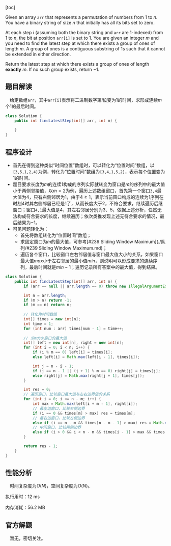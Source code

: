 [toc]

Given an array `arr` that represents a permutation of numbers from $1$ to $n$. You have a binary string of size $n$ that initially has all its bits set to zero.

At each step $i$ (assuming both the binary string and `arr` are 1-indexed) from $1$ to $n$, the bit at position `arr[i]` is set to $1$. You are given an integer $m$ and you need to find the latest step at which there exists a group of ones of length $m$. A group of ones is a contiguous substring of 1s such that it cannot be extended in either direction.

Return the latest step at which there exists a group of ones of length **exactly** $m$. If no such group exists, return $-1$.



## 题目解读

&emsp;给定数组`arr`，其中`arr[i]`表示将二进制数字第$i$位变为$1$的时间，求形成连续$m$个$1$的最后时间。

```java
class Solution {
    public int findLatestStep(int[] arr, int m) {
        
    }
}
```

## 程序设计

* 首先在得到这种类似“时间位置”数组时，可以转化为“位置时间”数组，以`[3,5,1,2,4]`为例，转化为“位置时间”数组为`[3,4,1,5,2]`，表示每个位置变为$1$的时间。
* 题目要求长度为$m$的连续$1$构成的序列实际就转变为窗口是$m$的序列中的最大值小于两侧邻接值，以$m=2$为例，遍历上述数组窗口，首先第一个窗口`3,4`最大值为$4$，只有右侧邻居为$1$，由于$4 \ge 1$，表示当前窗口构成的连续为$1$序列在时刻$4$时其右侧邻居已经是$1$了，从而长度大于$2$，不符合要求，继续遍历后继窗口；窗口`4,1`最大值是$4$，其左右邻居分别为$3$、$5$，依据上述分析，任然无法构成符合要求的长度，继续遍历；依次类推发现上述无符合要求的情况，最后结果为$-1$。
* 可见问题转化为：
  * 首先将数组转化为“位置时间”数组；
  * 求固定窗口为$m$的最大值，可参考[#239 Sliding Window Maximum](./队列/#239 Sliding Window Maximum.md)；
  * 遍历各个窗口，比较窗口左右邻居值与窗口最大值大小的关系，如果窗口最大值$max$小于左右邻居的最小值$min$，则说明可以形成要求的连续序列，最后时间就是$min - 1$；遍历记录所有答案中的最大值，得到结果。

```java
class Solution {
    public int findLatestStep(int[] arr, int m) {
        if (arr == null || arr.length == 0) throw new IllegalArgumentException("invalid param");

        int n = arr.length;
        if (m > n) return -1;
        if (m == n) return n;
        
        // 转化为时间数组
        int[] times = new int[n];
        int time = 1;
        for (int num : arr) times[num - 1] = time++;
        
        // 求m大小窗口的最大值
        int[] left = new int[n], right = new int[n];
        for (int i = 0; i < n; i++) {
            if (i % m == 0) left[i] = times[i];
            else left[i] = Math.max(left[i - 1], times[i]);

            int j = n - i - 1;
            if (j == n - 1 || (j + 1) % m == 0) right[j] = times[j];
            else right[j] = Math.max(right[j + 1], times[j]);
        }

        int res = 0;
        // 遍历窗口，比较窗口最大值与左右边界值的关系
        for (int i = 0; i <= n - m; i++) {
            int max = Math.max(left[i + m - 1], right[i]);
            // 最左边窗口，比较右侧边界
            if (i == 0 && times[m] > max) res = times[m];
            // 最右边窗口，比较左侧边界
            else if (i == n - m && times[n - m - 1] > max) res = Math.max(res, times[n - m - 1]);
            // 中间窗口，比较两侧边界
            else if (i > 0 && i < n - m && times[i - 1] > max && times[i + m] > max) res = Math.max(res, Math.min(times[i - 1], times[i + m])); 
        }

        return res - 1;
    }
}
```

## 性能分析

&emsp;时间复杂度为$O(N)$，空间复杂度为$O(N)$。

执行用时：12 ms

内存消耗：56.2 MB

## 官方解题

&emsp;暂无，密切关注。
